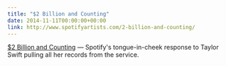 ```yaml
---
title: "$2 Billion and Counting"
date: 2014-11-11T00:00:00+00:00
link: http://www.spotifyartists.com/2-billion-and-counting/
---
```

[$2 Billion and Counting](http://www.spotifyartists.com/2-billion-and-counting/) &mdash; 
 Spotify's tongue-in-cheek response to Taylor Swift pulling all her records from the service.  
